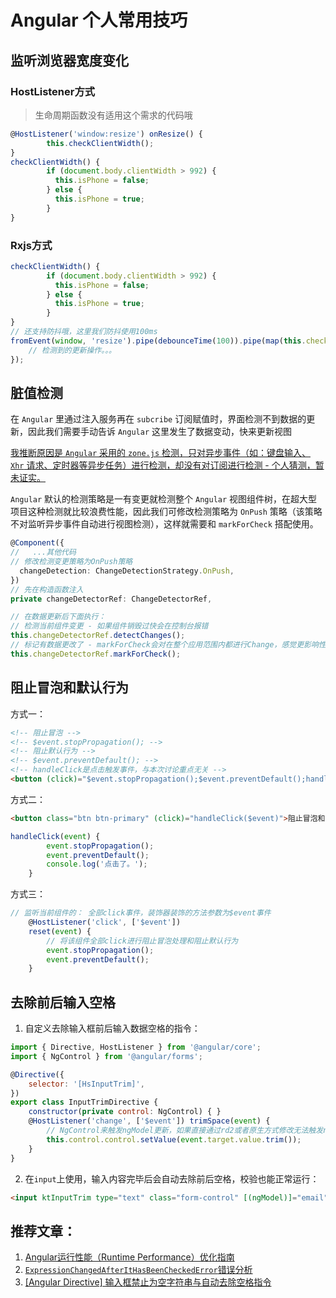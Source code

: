 # Angular 个人常用技巧

## 监听浏览器宽度变化

### HostListener方式

> 生命周期函数没有适用这个需求的代码哦

``` ts
@HostListener('window:resize') onResize() {
		this.checkClientWidth();
}
checkClientWidth() {
		if (document.body.clientWidth > 992) {
		  this.isPhone = false;
		} else {
		  this.isPhone = true;
		}
}
```

### Rxjs方式

``` ts
checkClientWidth() {
		if (document.body.clientWidth > 992) {
		  this.isPhone = false;
		} else {
		  this.isPhone = true;
		}
}
// 还支持防抖哦，这里我们防抖使用100ms
fromEvent(window, 'resize').pipe(debounceTime(100)).pipe(map(this.checkClientWidth)).subscribe(() => {
    // 检测到的更新操作。。。
});
```

## 脏值检测

在 `Angular` 里通过注入服务再在 `subcribe` 订阅赋值时，界面检测不到数据的更新，因此我们需要手动告诉 `Angular` 这里发生了数据变动，快来更新视图

[我推断原因是 `Angular` 采用的 `zone.js` 检测，只对异步事件（如：键盘输入、 `Xhr` 请求、定时器等异步任务）进行检测，却没有对订阅进行检测 - 个人猜测，暂未证实。](https://angular.cn/api/core/ChangeDetectorRef)

`Angular` 默认的检测策略是一有变更就检测整个 `Angular` 视图组件树，在超大型项目这种检测就比较浪费性能，因此我们可修改检测策略为 `OnPush` 策略（该策略不对监听异步事件自动进行视图检测），这样就需要和 `markForCheck` 搭配使用。

``` ts
@Component({
//   ...其他代码
// 修改检测变更策略为OnPush策略
  changeDetection: ChangeDetectionStrategy.OnPush,
})
// 先在构造函数注入
private changeDetectorRef: ChangeDetectorRef,

// 在数据更新后下面执行：
// 检测当前组件变更 - 如果组件销毁过快会在控制台报错
this.changeDetectorRef.detectChanges();
// 标记有数据更改了 - markForCheck会对在整个应用范围内都进行Change，感觉更影响性能，不推荐使用
this.changeDetectorRef.markForCheck();
```

## 阻止冒泡和默认行为

方式一：

``` html
<!-- 阻止冒泡 -->
<!-- $event.stopPropagation(); -->
<!-- 阻止默认行为 -->
<!-- $event.preventDefault(); -->
<!-- handleClick是点击触发事件，与本次讨论重点无关 -->
<button (click)="$event.stopPropagation();$event.preventDefault();handleClick($event)">阻止冒泡和默认行为</button>
```

方式二：

``` html
<button class="btn btn-primary" (click)="handleClick($event)">阻止冒泡和默认行为</button>
```

``` ts
handleClick(event) {
        event.stopPropagation();
        event.preventDefault();
        console.log('点击了。');
    }
```

方式三：

``` ts
// 监听当前组件的： 全部click事件，装饰器装饰的方法参数为$event事件
    @HostListener('click', ['$event'])
    reset(event) {
        // 将该组件全部click进行阻止冒泡处理和阻止默认行为
        event.stopPropagation();
        event.preventDefault();
    }
```
## 去除前后输入空格
1. 自定义去除输入框前后输入数据空格的指令：
```js
import { Directive, HostListener } from '@angular/core';
import { NgControl } from '@angular/forms';

@Directive({
    selector: '[HsInputTrim]',
})
export class InputTrimDirective {
    constructor(private control: NgControl) { }
    @HostListener('change', ['$event']) trimSpace(event) {
        // NgControl来触发ngModel更新，如果直接通过rd2或者原生方式修改无法触发ngModel更新导致表单校验会出问题
        this.control.control.setValue(event.target.value.trim());
    }
}
```
2. 在`input`上使用，输入内容完毕后会自动去除前后空格，校验也能正常运行：
```html
<input ktInputTrim type="text" class="form-control" [(ngModel)]="email" id="email" name="email" placeholder="如：xxxxxx@xx.com" maxlength="1024" #emailInput="ngModel" email>
```
## 推荐文章：
1. [Angular运行性能（Runtime Performance）优化指南](https://zhuanlan.zhihu.com/p/37553497)
2. [`ExpressionChangedAfterItHasBeenCheckedError`错误分析](https://segmentfault.com/a/1190000020886310#)
3. [[Angular Directive] 输入框禁止为空字符串与自动去除空格指令](https://blog.csdn.net/t894690230/article/details/79209896)